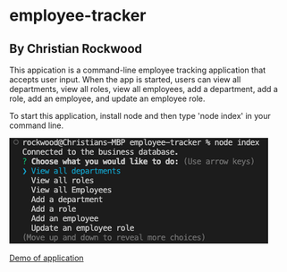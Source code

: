 # employee-tracker
## By Christian Rockwood

This appication is a command-line employee tracking application that accepts user input. When the app is started, users can view all departments, view all roles, view all employees, add a department, add a role, add an employee, and update an employee role.


To start this application, install node and then type 'node index' in your command line.

![Generator](./images/Screen%20Shot%202022-08-30%20at%207.17.30%20PM.png)

[Demo of application](https://drive.google.com/file/d/1v_0zRf1YORSHkz9aylgU2GEx6ly1SCRz/view)